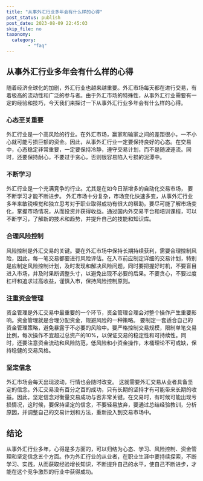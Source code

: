```yaml
---
title: "从事外汇行业多年会有什么样的心得"
post_status: publish
post_date: 2023-08-09 22:45:03
skip_file: no
taxonomy:
  category:
        - "faq"
---
```


## 从事外汇行业多年会有什么样的心得

随着经济全球化的加剧，外汇行业也越来越重要。外汇市场每天都在进行交易，有着极高的流动性和广泛的参与者。由于外汇市场的特殊性，从事外汇行业需要有一定的经验和技巧，今天我们来探讨一下从事外汇行业多年会有什么样的心得。

### 心态至关重要

外汇行业是一个高风险的行业。在外汇市场，赢家和输家之间的差距很小，一不小心就可能亏损巨额的资金。因此，从事外汇行业一定要保持良好的心态。在交易中，心态稳定非常重要，一定要保持冷静，遵守交易计划，而不是随波逐流。同时，还要保持耐心，不要过于贪心，否则很容易陷入亏损的泥潭中。

### 不断学习

外汇行业是一个充满竞争的行业。尤其是在如今日渐增多的自动化交易市场， 要不断学习才能不断进步。 外汇市场十分复杂，市场变化快速多变，从事外汇行业多年来敏锐嗅觉和独立思考对于职业取得成功有很大的帮助。要尽可能了解市场变化，掌握市场情况，从而投资并获得收益。通过国内外交易平台和培训课程，可以不断学习，了解新的技术和趋势，并提升自己的技能和知识库。

### 合理风险控制

风险控制是外汇交易的关键。要在外汇市场中保持长期持续获利，需要合理控制风险，因此，每一笔交易都要进行风险评估。在入市前应制定详细的交易计划，特别是应制定风险控制计划，及时发现和解决风险问题，同时要把握好时机，不要盲目进入市场，并及时果断调整头寸，以避免出现不必要的后果。不要贪心，不要过度杠杆和追求过高收益，谨慎入市，保持风险控制原则。

### 注重资金管理

资金管理是外汇交易中最重要的一个环节，资金管理合理会对整个操作产生重要影响。资金管理就是合理分配资金，规避风险的一种策略。 要制定一套适合自己的资金管理策略，避免暴露于不必要的风险中。要严格控制交易规模，限制单笔交易比例，每次操作不宜超过总资产的10%，以保证交易的稳定性和可持续性。同时，还要注意资金流动和风险防范，低风险和小资金操作，木桶理论不可或缺，保持稳健的交易风格。

### 坚定信念

外汇市场会每天出现波动，行情也会随时改变。 这就需要外汇交易从业者具备坚定的信念。外汇交易没有百分之百的成功，只有长期的坚持才有可能带来长期的收益。因此，坚定信念对衡量交易成功与否非常关键。在交易时，有时候可能出现亏损情况，这时候，要保持坚定的信念，不要轻易放弃，要通过总结经验教训，分析原因，并调整自己的交易计划和方法，重新投入到交易市场中。

## 结论

从事外汇行业多年，心得是多方面的，可以归结为心态、学习、风险控制、资金管理和坚定信念五个方面。作为外汇行业的从业者，在职业生涯中要持续探索，不断学习、实践，从而获取经验增长知识，不断提升自己的水平，使自己不断进步，才能在这个竞争激烈的行业中获得成功。
